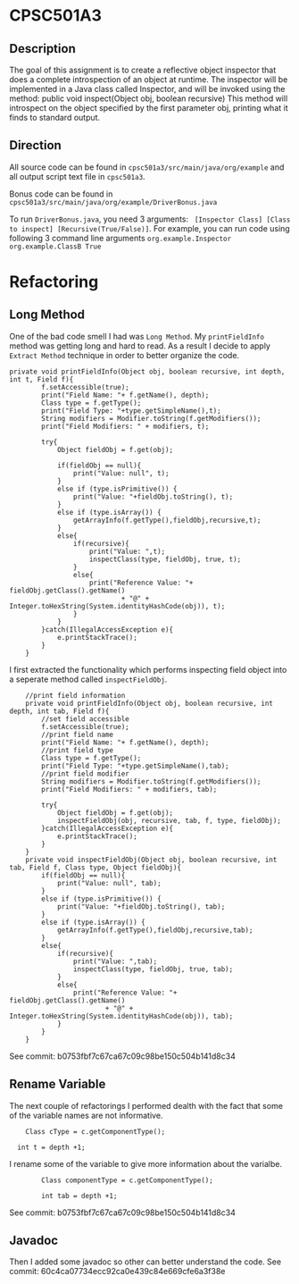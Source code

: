 # CPSC501A3

## Description
The goal of this assignment is to create a reflective object inspector that does a complete introspection of an object at runtime. The inspector will be implemented in a Java class called Inspector, and will be invoked using the method:
public void inspect(Object obj, boolean recursive)
This method will introspect on the object specified by the first parameter obj, printing what it
finds to standard output. 

## Direction
All source code can be found in `cpsc501a3/src/main/java/org/example` and all output script text file in `cpsc501a3`.

Bonus code can be found in `cpsc501a3/src/main/java/org/example/DriverBonus.java`

To run `DriverBonus.java`, you need 3 arguments: ` [Inspector Class] [Class to inspect] [Recursive(True/False)]`. For example, you can run code using following 3 command line arguments `org.example.Inspector org.example.ClassB True`


# Refactoring

## Long Method
One of the bad code smell I had was `Long Method`. My `printFieldInfo` method was getting long and hard to read. As a result I decide to apply `Extract Method` technique in order to better organize the code. 
```
private void printFieldInfo(Object obj, boolean recursive, int depth, int t, Field f){
        f.setAccessible(true);
        print("Field Name: "+ f.getName(), depth);
        Class type = f.getType();
        print("Field Type: "+type.getSimpleName(),t);
        String modifiers = Modifier.toString(f.getModifiers());
        print("Field Modifiers: " + modifiers, t);

        try{
            Object fieldObj = f.get(obj);

            if(fieldObj == null){
                print("Value: null", t);
            }
            else if (type.isPrimitive()) {
                print("Value: "+fieldObj.toString(), t);
            }
            else if (type.isArray()) {
                getArrayInfo(f.getType(),fieldObj,recursive,t);
            }
            else{
                if(recursive){
                    print("Value: ",t);
                    inspectClass(type, fieldObj, true, t);
                }
                else{
                    print("Reference Value: "+ fieldObj.getClass().getName()
                            + "@" + Integer.toHexString(System.identityHashCode(obj)), t);
                }
            }
        }catch(IllegalAccessException e){
            e.printStackTrace();
        }
    }
```

I first extracted the functionality which performs inspecting field object into a seperate method called `inspectFieldObj`.

```
    //print field information
    private void printFieldInfo(Object obj, boolean recursive, int depth, int tab, Field f){
        //set field accessible
        f.setAccessible(true);
        //print field name
        print("Field Name: "+ f.getName(), depth);
        //print field type
        Class type = f.getType();
        print("Field Type: "+type.getSimpleName(),tab);
        //print field modifier
        String modifiers = Modifier.toString(f.getModifiers());
        print("Field Modifiers: " + modifiers, tab);

        try{
            Object fieldObj = f.get(obj);
            inspectFieldObj(obj, recursive, tab, f, type, fieldObj);
        }catch(IllegalAccessException e){
            e.printStackTrace();
        }
    }
    private void inspectFieldObj(Object obj, boolean recursive, int tab, Field f, Class type, Object fieldObj){
        if(fieldObj == null){
            print("Value: null", tab);
        }
        else if (type.isPrimitive()) {
            print("Value: "+fieldObj.toString(), tab);
        }
        else if (type.isArray()) {
            getArrayInfo(f.getType(),fieldObj,recursive,tab);
        }
        else{
            if(recursive){
                print("Value: ",tab);
                inspectClass(type, fieldObj, true, tab);
            }
            else{
                print("Reference Value: "+ fieldObj.getClass().getName()
                        + "@" + Integer.toHexString(System.identityHashCode(obj)), tab);
            }
        }
    }
```
See commit: b0753fbf7c67ca67c09c98be150c504b141d8c34


## Rename Variable
The next couple of refactorings I performed dealth with the fact that some of the variable names are not informative.
```
    Class cType = c.getComponentType();

```
```
  int t = depth +1;
```
I rename some of the variable to give more information about the varialbe.
```
        Class componentType = c.getComponentType();

```
```
        int tab = depth +1;
```
See commit: b0753fbf7c67ca67c09c98be150c504b141d8c34

## Javadoc
Then I added some javadoc so other can better understand the code.
See commit: 60c4ca07734ecc92ca0e439c84e669cfe6a3f38e









